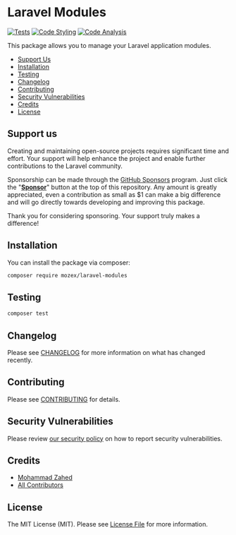 # Laravel Modules

[//]: # ([![Latest Version on Packagist]&#40;https://img.shields.io/packagist/v/mozex/laravel-modules.svg?style=flat-square&#41;]&#40;https://packagist.org/packages/mozex/laravel-modules&#41;)
[//]: # ([![GitHub Tests Action Status]&#40;https://img.shields.io/github/actions/workflow/status/mozex/laravel-modules/tests.yml?branch=main&label=Tests&style=flat-square&#41;]&#40;https://github.com/mozex/laravel-modules/actions/workflows/tests.yml&#41;)
[//]: # ([![GitHub Code Style Action Status]&#40;https://img.shields.io/github/actions/workflow/status/mozex/laravel-modules/code-styling.yml?branch=main&label=Code%20Styling&style=flat-square&#41;]&#40;https://github.com/mozex/laravel-modules/actions/workflows/code-styling.yml&#41;)
[//]: # ([![GitHub Code Analysis Action Status]&#40;https://img.shields.io/github/actions/workflow/status/mozex/laravel-modules/code-analysis.yml?branch=main&label=Code%20Analysis&style=flat-square&#41;]&#40;https://github.com/mozex/laravel-modules/actions/workflows/code-analysis.yml&#41;)
[//]: # ([![Total Downloads]&#40;https://img.shields.io/packagist/dt/mozex/laravel-modules.svg?style=flat-square&#41;]&#40;https://packagist.org/packages/mozex/laravel-modules&#41;)

[![Tests](https://github.com/mozex/laravel-modules/actions/workflows/tests.yml/badge.svg)](https://github.com/mozex/laravel-modules/actions/workflows/tests.yml)
[![Code Styling](https://github.com/mozex/laravel-modules/actions/workflows/code-styling.yml/badge.svg)](https://github.com/mozex/laravel-modules/actions/workflows/code-styling.yml)
[![Code Analysis](https://github.com/mozex/laravel-modules/actions/workflows/code-analysis.yml/badge.svg)](https://github.com/mozex/laravel-modules/actions/workflows/code-analysis.yml)

This package allows you to manage your Laravel application modules.

- [Support Us](#support-us)
- [Installation](#installation)
- [Testing](#testing)
- [Changelog](#changelog)
- [Contributing](#contributing)
- [Security Vulnerabilities](#security-vulnerabilities)
- [Credits](#credits)
- [License](#license)

## Support us

Creating and maintaining open-source projects requires significant time and effort. Your support will help enhance the project and enable further contributions to the Laravel community.

Sponsorship can be made through the [GitHub Sponsors](https://github.com/sponsors/mozex) program. Just click the "**[Sponsor](https://github.com/sponsors/mozex)**" button at the top of this repository. Any amount is greatly appreciated, even a contribution as small as $1 can make a big difference and will go directly towards developing and improving this package.

Thank you for considering sponsoring. Your support truly makes a difference!

## Installation

You can install the package via composer:

```bash
composer require mozex/laravel-modules
```

## Testing

```bash
composer test
```

## Changelog

Please see [CHANGELOG](CHANGELOG.md) for more information on what has changed recently.

## Contributing

Please see [CONTRIBUTING](CONTRIBUTING.md) for details.

## Security Vulnerabilities

Please review [our security policy](../../security/policy) on how to report security vulnerabilities.

## Credits

- [Mohammad Zahed](https://github.com/mozex)
- [All Contributors](../../contributors)

## License

The MIT License (MIT). Please see [License File](LICENSE.md) for more information.
